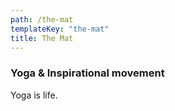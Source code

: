 ```yaml
---
path: /the-mat
templateKey: "the-mat"
title: The Mat
---
```


### Yoga & Inspirational movement

Yoga is life.
